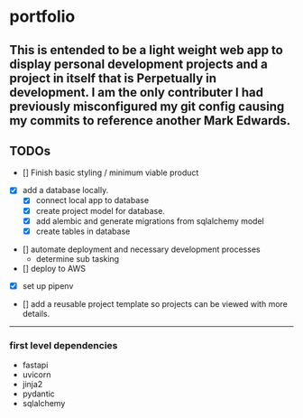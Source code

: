 # portfolio
This is entended to be a light weight web app to display personal development projects and a project in itself that is Perpetually in development.
I am the only contributer I had previously misconfigured my git config causing my commits to reference another Mark Edwards.
---

## TODOs
- [] Finish basic styling / minimum viable product
- [x] add a database locally.
    - [x] connect local app to database
    - [x] create project model for database. 
    - [x] add alembic and generate migrations from sqlalchemy model
    - [x] create tables in database

- [] automate deployment and necessary development processes
    - determine sub tasking
- [] deploy to AWS
- [x] set up pipenv
- [] add a reusable project template so projects can be viewed with more details.
---

### first level dependencies
- fastapi
- uvicorn
- jinja2
- pydantic
- sqlalchemy
